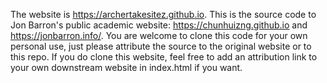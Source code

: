 The website is https://archertakesitez.github.io. This is the source code to Jon Barron's public academic website: https://chunhuizng.github.io and https://jonbarron.info/. You are welcome to clone this code for your own personal use, just please attribute the source to the original website or to this repo. If you do clone this website, feel free to add an attribution link to your own downstream website in index.html if you want.
